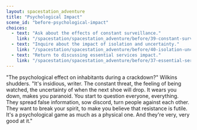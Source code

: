 ```yaml
---
layout: spacestation_adventure
title: "Psychological Impact"
scene_id: "before-psychological-impact"
choices:
  - text: "Ask about the effects of constant surveillance."
    link: "/spacestation/spacestation_adventure/before/39-constant-surveillance-effects"
  - text: "Inquire about the impact of isolation and uncertainty."
    link: "/spacestation/spacestation_adventure/before/40-isolation-uncertainty-impact"
  - text: "Return to discussing essential services impact."
    link: "/spacestation/spacestation_adventure/before/37-essential-services-impact"
---
```


"The psychological effect on inhabitants during a crackdown?" Wilkins shudders. "It's insidious, writer. The constant threat, the feeling of being watched, the uncertainty of when the next shoe will drop. It wears you down, makes you paranoid. You start to question everyone, everything. They spread false information, sow discord, turn people against each other. They want to break your spirit, to make you believe that resistance is futile. It's a psychological game as much as a physical one. And they're very, very good at it."
